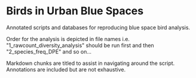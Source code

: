 # Birds in Urban Blue Spaces
Annotated scripts and databases for reproducing blue space bird analysis. 

Order for the analysis is depicted in file names i.e. "1_rawcount_diversity_analysis" should be run first and then "2_species_freq_DPE" and so on...

Markdown chunks are titled to assist in navigating around the script. Annotations are included but are not exhaustive. 
